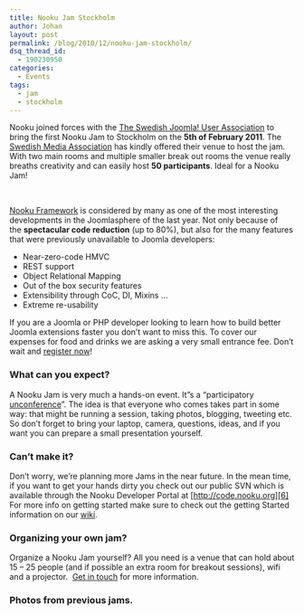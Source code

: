 ```yaml
---
title: Nooku Jam Stockholm
author: Johan
layout: post
permalink: /blog/2010/12/nooku-jam-stockholm/
dsq_thread_id:
  - 190230950
categories:
  - Events
tags:
  - jam
  - stockholm
---
```

Nooku joined forces with the [The Swedish Joomla! User Association][1] to bring the first Nooku Jam to Stockholm on the **5th of February 2011**. The [ ][2][Swedish Media Association][2] has kindly offered their venue to host the jam. With two main rooms and multiple smaller break out rooms the venue really breaths creativity and can easily host **50 participants**. Ideal for a Nooku Jam!

<style type="text/css"> 
.flickr_badge_image {margin:0px;display:inline;}
.flickr_badge_image img {border: 0px solid #666666 !important; padding:1px; margin:2px;}
#flickr_badge_wrapper {width:530px;text-align:left}
</style>
<div id="flickr_badge_wrapper"><script type="text/javascript" src="http://www.flickr.com/badge_code_v2.gne?count=6&display=random&size=s&layout=x&source=user_set&set=72157625418824897"></script></div><br>

[ Nooku Framework][3] is considered by many as one of the most interesting developments in the Joomlasphere of the last year. Not only because of the **spectacular code reduction** (up to 80%), but also for the many features that were previously unavailable to Joomla developers:

*   Near-zero-code HMVC
*   REST support
*   Object Relational Mapping
*   Out of the box security features
*   Extensibility through CoC, DI, Mixins …
*   Extreme re-usability

If you are a Joomla or PHP developer looking to learn how to build better Joomla extensions faster you don’t want to miss this. To cover our expenses for food and drinks we are asking a very small entrance fee. Don&#8217;t wait and [register now][4]!

<!--more-->

### What can you expect?

A Nooku Jam is very much a hands-on event. It&#8221;s a “participatory [unconference][5]”. The idea is that everyone who comes takes part in some way: that might be running a session, taking photos, blogging, tweeting etc. So don&#8217;t forget to bring your laptop, camera, questions, ideas, and if you want you can prepare a small presentation yourself.

### Can’t make it?

Don’t worry, we’re planning more Jams in the near future. In the mean time, if you want to get your hands dirty you check out our public SVN which is available through the Nooku Developer Portal at [http://code.nooku.org][6] For more info on getting started make sure to check out the getting Started information on our [wiki][7].

### Organizing your own jam?

Organize a Nooku Jam yourself? All you need is a venue that can hold about 15 – 25 people (and if possible an extra room for breakout sessions), wifi and a projector.  [Get in touch][8] for more information.

### Photos from previous jams.

<!-- #flickr_badge_wrapper img {margin-right: 15px !important; border: 1px solid #66C9F9 !important;} -->



<table id="flickr_badge_wrapper" border="0" cellspacing="10" cellpadding="0">
</table>

 [1]: http://www.joomlaforeningen.se//
 [2]: http://www.tu.se/in-english
 [3]: http://www.nooku.org/framework
 [4]: http://nj11sth.eventbrite.com
 [5]: http://en.wikipedia.org/wiki/Unconference
 [6]: http://code.nooku.org/
 [7]: http://wiki.nooku.org/
 [8]: http://www.nooku.org/about/contact.html